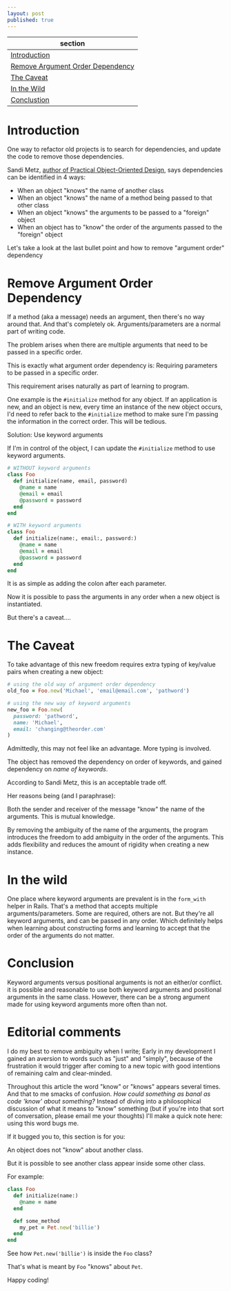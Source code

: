 ```yaml
---
layout: post
published: true
---
```

|section|
|-------|
|[Introduction](#introduction)|
|[Remove Argument Order Dependency](#remove-argument-order-dependency)|
|[The Caveat](#the-caveat)|
|[In the Wild](#in-the-wild)|
|[Conclustion](#conclusion)|

# Introduction

One way to refactor old projects is to search for dependencies, and update the code to remove those dependencies.

Sandi Metz, [author of Practical Object-Oriented Design](https://www.poodr.com/), says dependencies can be identified in 4 ways:

-   When an object "knows" the name of another class
-   When an object "knows" the name of a method being passed to that other class
-   When an object "knows" the arguments to be passed to a "foreign" object
-   When an object has to "know" the order of the arguments passed to the "foreign" object

Let's take a look at the last bullet point and how to remove "argument order" dependency

# Remove Argument Order Dependency

If a method (aka a message) needs an argument, then there's no way around that. And that's completely ok. Arguments/parameters are a normal part of writing code.

The problem arises when there are multiple arguments that need to be passed in a specific order.

This is exactly what argument order dependency is: Requiring parameters to be passed in a specific order.

This requirement arises naturally as part of learning to program.

One example is the `#initialize` method for any object. If an application is new, and an object is new, every time an instance of the new object occurs, I'd need to refer back to the `#initialize` method to make sure I'm passing the information in the correct order. This will be tedious.

Solution: Use keyword arguments

If I'm in control of the object, I can update the `#initialize` method to use keyword arguments.

```ruby
# WITHOUT keyword arguments
class Foo
  def initialize(name, email, password)
    @name = name
    @email = email
    @password = password
  end
end

# WITH keyword arguments
class Foo
  def initialize(name:, email:, password:)
    @name = name
    @email = email
    @password = password
  end
end
```

It is as simple as adding the colon after each parameter.

Now it is possible to pass the arguments in any order when a new object is instantiated.

But there's a caveat....

# The Caveat

To take advantage of this new freedom requires extra typing of key/value pairs when creating a new object:

```ruby
# using the old way of argument order dependency
old_foo = Foo.new('Michael', 'email@email.com', 'pathword')

# using the new way of keyword arguments
new_foo = Foo.new(
  password: 'pathword',
  name: 'Michael',
  email: 'changing@theorder.com'
)
```

Admittedly, this may not feel like an advantage. More typing is involved.

The object has removed the dependency on order of keywords, and gained dependency on _name of keywords_.

According to Sandi Metz, this is an acceptable trade off.

Her reasons being (and I paraphrase):

Both the sender and receiver of the message "know" the name of the arguments. This is mutual knowledge.

By removing the ambiguity of the name of the arguments, the program introduces the freedom to add ambiguity in the order of the arguments. This adds flexibility and reduces the amount of rigidity when creating a new instance.

# In the wild

One place where keyword arguments are prevalent is in the `form_with` helper in Rails. That's a method that accepts multiple arguments/parameters. Some are required, others are not. But they're all keyword arguments, and can be passed in any order. Which definitely helps when learning about constructing forms and learning to accept that the order of the arguments do not matter.

# Conclusion

Keyword arguments versus positional arguments is not an either/or conflict. it is possible and reasonable to use both keyword arguments and positional arguments in the same class. However, there can be a strong argument made for using keyword arguments more often than not.

# Editorial comments

I do my best to remove ambiguity when I write; Early in my development I gained an aversion to words such as "just" and "simply", because of the frustration it would trigger after coming to a new topic with good intentions of remaining calm and clear-minded.

Throughout this article the word "know" or "knows" appears several times. And that to me smacks of confusion. _How could something as banal as code 'know' about something?_ Instead of diving into a philosophical discussion of what it means to "know" something (but if you're into that sort of conversation, please email me your thoughts) I'll make a quick note here: using this word bugs me.

If it bugged you to, this section is for you:

An object does not "know" about another class.

But it is possible to see another class appear inside some other class.

For example:

```ruby
class Foo
  def initialize(name:)
    @name = name
  end

  def some_method
    my_pet = Pet.new('billie')
  end
end
```

See how `Pet.new('billie')` is inside the `Foo` class?

That's what is meant by `Foo` "knows" about `Pet`.

Happy coding!